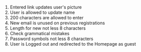  1. Entered link updates user's picture
 2. User is allowed to update name
 3. 200 characters are allowed to enter
 4. New email is unused on previous registrations
 5. Length for new not less 8 characters
 6. Check grammatical mistakes
 7. Password symbols not less 8 characters
 8. User is Logged out and redirected to the Homepage as guest
